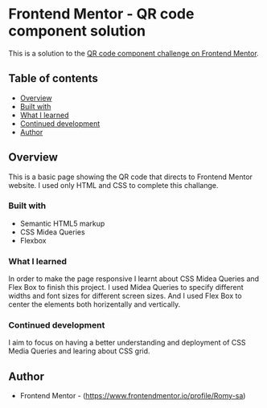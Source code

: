 # Frontend Mentor - QR code component solution

This is a solution to the [QR code component challenge on Frontend Mentor](https://www.frontendmentor.io/challenges/qr-code-component-iux_sIO_H).

## Table of contents

  - [Overview](#overview)
  - [Built with](#built-with)
  - [What I learned](#what-i-learned)
  - [Continued development](#continued-development)
  - [Author](#author)

## Overview 

This is a basic page showing the QR code that directs to Frontend Mentor website.
I used only HTML and CSS to complete this challange.

### Built with

- Semantic HTML5 markup
- CSS Midea Queries
- Flexbox

### What I learned

In order to make the page responsive I learnt about CSS Midea Queries and Flex Box to finish this project.
I used Midea Queries to specify different widths and font sizes for different screen sizes.
And I used Flex Box to center the elements both horizentally and vertically.

### Continued development

I aim to focus on having a better understanding and deployment of CSS Media Queries and learing about CSS grid.

## Author

- Frontend Mentor - (https://www.frontendmentor.io/profile/Romy-sa)